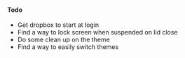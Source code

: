 #### Todo
* Get dropbox to start at login
* Find a way to lock screen when suspended on lid close
* Do some clean up on the theme
* Find a way to easily switch themes
